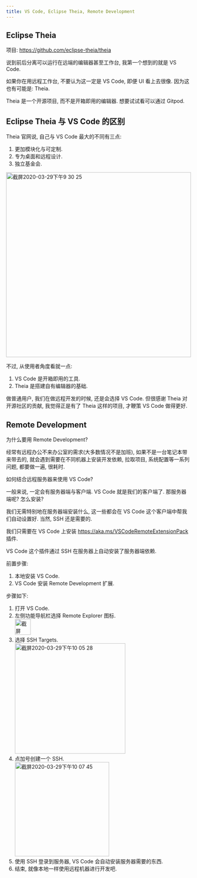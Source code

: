 ```yaml
---
title: VS Code, Eclipse Theia, Remote Development
---
```


## Eclipse Theia

项目: <https://github.com/eclipse-theia/theia>

说到前后分离可以运行在远端的编辑器甚至工作台, 我第一个想到的就是 VS Code.

如果你在用远程工作台, 不要认为这一定是 VS Code, 即便 UI 看上去很像. 因为这也有可能是: Theia.

Theia 是一个开源项目, 而不是开箱即用的编辑器. 想要试试看可以通过 Gitpod.

## Eclipse Theia 与 VS Code 的区别

Theia 官网说, 自己与 VS Code 最大的不同有三点:

1. 更加模块化与可定制.
2. 专为桌面和远程设计.
3. 独立基金会.

<img width="504" alt="截屏2020-03-29下午9 30 25" src="https://user-images.githubusercontent.com/499364/77850351-82e98880-7204-11ea-9b71-324b7af0e374.png">

不过, 从使用者角度看就一点:

1. VS Code 是开箱即用的工具.
2. Theia 是搭建自有编辑器的基础.

做普通用户, 我们在做远程开发的时候, 还是会选择 VS Code. 但很感谢 Theia 对开源社区的贡献, 我觉得正是有了 Theia 这样的项目, 才鞭策 VS Code 做得更好.

## Remote Development

为什么要用 Remote Development?

经常有远程办公不来办公室的需求(大多数情况不是加班), 如果不是一台笔记本带来带去的,
就会遇到需要在不同机器上安装开发依赖, 拉取项目, 系统配置等一系列问题, 都要做一遍, 很耗时.

如何结合远程服务器来使用 VS Code?

一般来说, 一定会有服务器端与客户端. VS Code 就是我们的客户端了. 那服务器端呢? 怎么安装?

我们无需特别地在服务器端安装什么, 这一些都会在 VS Code 这个客户端中帮我们自动设置好. 当然, SSH 还是需要的.

我们只需要在 VS Code 上安装 <https://aka.ms/VSCodeRemoteExtensionPack> 插件.

VS Code 这个插件通过 SSH 在服务器上自动安装了服务器端依赖.

前置步骤:

1. 本地安装 VS Code.
2. VS Code 安装 Remote Development 扩展.

步骤如下:

1. 打开 VS Code.
2. 左侧功能导航栏选择 Remote Explorer 图标.  
   <img width="43" alt="截屏2020-03-29下午10 04 26" src="https://user-images.githubusercontent.com/499364/77851062-43716b00-7209-11ea-9253-191b856ac2dd.png">
3. 选择 SSH Targets.  
   <img width="301" alt="截屏2020-03-29下午10 05 28" src="https://user-images.githubusercontent.com/499364/77851097-94815f00-7209-11ea-98ec-f6e32dc7463e.png">
4. 点加号创建一个 SSH.  
   <img width="257" alt="截屏2020-03-29下午10 07 45" src="https://user-images.githubusercontent.com/499364/77851126-d8746400-7209-11ea-9652-78dade3001a7.png">
5. 使用 SSH 登录到服务器, VS Code 会自动安装服务器需要的东西.
6. 结束, 就像本地一样使用远程机器进行开发吧.
